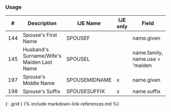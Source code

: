 ### Usage


| **#** |  **Description**   |  **IJE Name**   | IJE only |  **Field**  |  **Type**  | **Value Set**  |
| ---------| ------------- | ------------ | ---------- |---------- | -------- | -------- |
| 144 | Spouse's First Name | SPOUSEF| |name.given | string |  | 
| 145 | Husband's Surname/Wife's Maiden Last Name | SPOUSEL | |name.family, name.use = 'maiden | string |  | 
| 197 | Spouse's Middle Name | SPOUSEMIDNAME| x|name.given | string |  | 
| 198 | Spouse's Suffix | SPOUSESUFFIX| x|name.suffix | string |  | 
{: .grid }
{% include markdown-link-references.md %}
